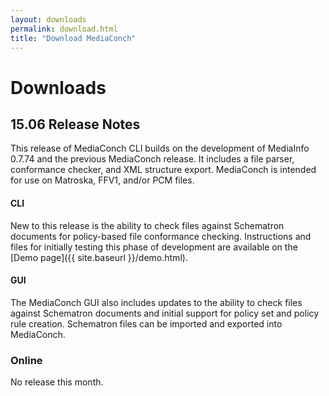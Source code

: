 ```yaml
---
layout: downloads
permalink: download.html
title: "Download MediaConch"
---
```


# Downloads

## 15.06 Release Notes

This release of MediaConch CLI builds on the development of MediaInfo 0.7.74 and the previous MediaConch release. It includes a file parser, conformance checker, and XML structure export. MediaConch is intended for use on Matroska, FFV1, and/or PCM files.

#### CLI

New to this release is the ability to check files against Schematron documents for policy-based file conformance checking. Instructions and files for initially testing this phase of development are available on the [Demo page]({{ site.baseurl }}/demo.html).

#### GUI

The MediaConch GUI also includes updates to the ability to check files against Schematron documents and initial support for policy set and policy rule creation. Schematron files can be imported and exported into MediaConch.

### Online

No release this month.